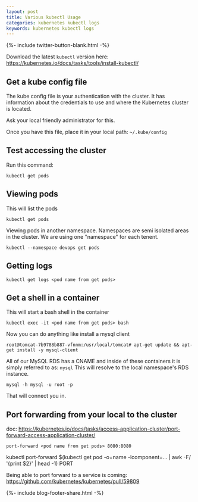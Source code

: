 ```yaml
---
layout: post
title: Various kubectl Usage
categories: kubernetes kubectl logs
keywords: kubernetes kubectl logs
---
```

{%- include twitter-button-blank.html -%}

Download the latest `kubectl` version here:  https://kubernetes.io/docs/tasks/tools/install-kubectl/


## Get a kube config file
The kube config file is your authentication with the cluster.  It has information
about the credentials to use and where the Kubernetes cluster is located.

Ask your local friendly administrator for this.

Once you have this file, place it in your local path: `~/.kube/config`

## Test accessing the cluster

Run this command:

```
kubectl get pods
```

## Viewing pods
This will list the pods

```
kubectl get pods
```

Viewing pods in another namespace.  Namespaces are semi isolated areas in the cluster.
We are using one "namespace" for each tenent.

```
kubectl --namespace devops get pods
```

## Getting logs

```
kubectl get logs <pod name from get pods>
```

## Get a shell in a container

This will start a bash shell in the container

```
kubectl exec -it <pod name from get pods> bash
```

Now you can do anything like install a mysql client

```
root@tomcat-7b9788b887-vfnnm:/usr/local/tomcat# apt-get update && apt-get install -y mysql-client
```

All of our MySQL RDS has a CNAME and inside of these containers it is simply referred to as: `mysql`
This will resolve to the local namespace's RDS instance.

```
mysql -h mysql -u root -p
```

That will connect you in.

## Port forwarding from your local to the cluster
doc: https://kubernetes.io/docs/tasks/access-application-cluster/port-forward-access-application-cluster/

```
port-forward <pod name from get pods> 8080:8080
```

kubectl port-forward $(kubectl get pod -o=name -lcomponent=... | awk -F/ '{print $2}' | head -1) PORT


Being able to port forward to a service is coming: https://github.com/kubernetes/kubernetes/pull/59809

<!-- Bog footer share -->
{%- include blog-footer-share.html -%}
